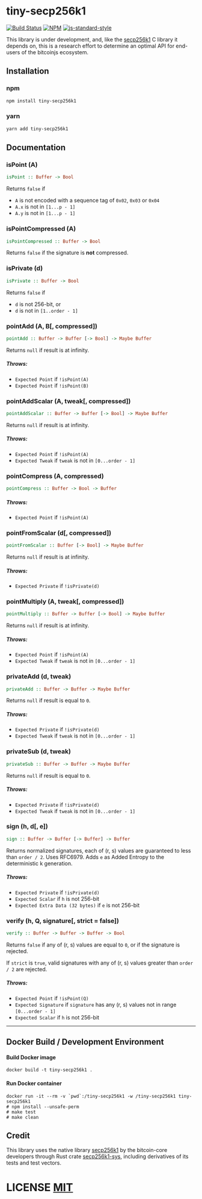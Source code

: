 # tiny-secp256k1

[![Build Status](https://travis-ci.org/bitcoinjs/tiny-secp256k1.png?branch=master)](https://travis-ci.org/bitcoinjs/tiny-secp256k1)
[![NPM](https://img.shields.io/npm/v/tiny-secp256k1.svg)](https://www.npmjs.org/package/tiny-secp256k1)
[![js-standard-style](https://cdn.rawgit.com/feross/standard/master/badge.svg)](https://github.com/feross/standard)

This library is under development, and, like the [secp256k1](https://github.com/bitcoin-core/secp256k1) C library it depends on, this is a research effort to determine an optimal API for end-users of the bitcoinjs ecosystem.

## Installation

### npm

```bash
npm install tiny-secp256k1
```

### yarn

```bash
yarn add tiny-secp256k1
```

## Documentation

### isPoint (A)

```haskell
isPoint :: Buffer -> Bool
```

Returns `false` if

- `A` is not encoded with a sequence tag of `0x02`, `0x03` or `0x04`
- `A.x` is not in `[1...p - 1]`
- `A.y` is not in `[1...p - 1]`

### isPointCompressed (A)

```haskell
isPointCompressed :: Buffer -> Bool
```

Returns `false` if the signature is **not** compressed.

### isPrivate (d)

```haskell
isPrivate :: Buffer -> Bool
```

Returns `false` if

- `d` is not 256-bit, or
- `d` is not in `[1..order - 1]`

### pointAdd (A, B[, compressed])

```haskell
pointAdd :: Buffer -> Buffer [-> Bool] -> Maybe Buffer
```

Returns `null` if result is at infinity.

##### Throws:

- `Expected Point` if `!isPoint(A)`
- `Expected Point` if `!isPoint(B)`

### pointAddScalar (A, tweak[, compressed])

```haskell
pointAddScalar :: Buffer -> Buffer [-> Bool] -> Maybe Buffer
```

Returns `null` if result is at infinity.

##### Throws:

- `Expected Point` if `!isPoint(A)`
- `Expected Tweak` if `tweak` is not in `[0...order - 1]`

### pointCompress (A, compressed)

```haskell
pointCompress :: Buffer -> Bool -> Buffer
```

##### Throws:

- `Expected Point` if `!isPoint(A)`

### pointFromScalar (d[, compressed])

```haskell
pointFromScalar :: Buffer [-> Bool] -> Maybe Buffer
```

Returns `null` if result is at infinity.

##### Throws:

- `Expected Private` if `!isPrivate(d)`

### pointMultiply (A, tweak[, compressed])

```haskell
pointMultiply :: Buffer -> Buffer [-> Bool] -> Maybe Buffer
```

Returns `null` if result is at infinity.

##### Throws:

- `Expected Point` if `!isPoint(A)`
- `Expected Tweak` if `tweak` is not in `[0...order - 1]`

### privateAdd (d, tweak)

```haskell
privateAdd :: Buffer -> Buffer -> Maybe Buffer
```

Returns `null` if result is equal to `0`.

##### Throws:

- `Expected Private` if `!isPrivate(d)`
- `Expected Tweak` if `tweak` is not in `[0...order - 1]`

### privateSub (d, tweak)

```haskell
privateSub :: Buffer -> Buffer -> Maybe Buffer
```

Returns `null` if result is equal to `0`.

##### Throws:

- `Expected Private` if `!isPrivate(d)`
- `Expected Tweak` if `tweak` is not in `[0...order - 1]`

### sign (h, d[, e])

```haskell
sign :: Buffer -> Buffer [-> Buffer] -> Buffer
```

Returns normalized signatures, each of (r, s) values are guaranteed to less than `order / 2`.
Uses RFC6979.
Adds `e` as Added Entropy to the deterministic k generation.

##### Throws:

- `Expected Private` if `!isPrivate(d)`
- `Expected Scalar` if `h` is not 256-bit
- `Expected Extra Data (32 bytes)` if `e` is not 256-bit

### verify (h, Q, signature[, strict = false])

```haskell
verify :: Buffer -> Buffer -> Buffer -> Bool
```

Returns `false` if any of (r, s) values are equal to `0`, or if the signature is rejected.

If `strict` is `true`, valid signatures with any of (r, s) values greater than `order / 2` are rejected.

##### Throws:

- `Expected Point` if `!isPoint(Q)`
- `Expected Signature` if `signature` has any (r, s) values not in range `[0...order - 1]`
- `Expected Scalar` if `h` is not 256-bit

---

## Docker Build / Development Environment

#### Build Docker image

```
docker build -t tiny-secp256k1 .
```

#### Run Docker container

```
docker run -it --rm -v `pwd`:/tiny-secp256k1 -w /tiny-secp256k1 tiny-secp256k1
# npm install --unsafe-perm
# make test
# make clean
```

## Credit

This library uses the native library [secp256k1](https://github.com/bitcoin-core/secp256k1) by the bitcoin-core developers through Rust crate [secp256k1-sys](https://crates.io/crates/secp256k1-sys), including derivatives of its tests and test vectors.

# LICENSE [MIT](LICENSE)

